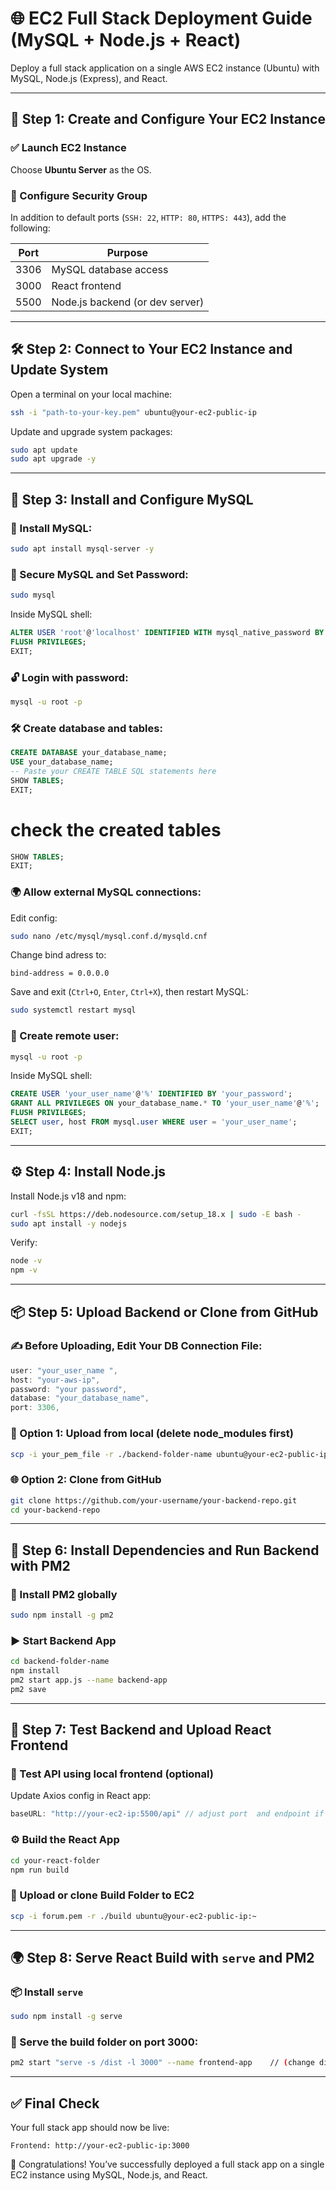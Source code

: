 # 🌐 EC2 Full Stack Deployment Guide (MySQL + Node.js + React)

Deploy a full stack application on a single AWS EC2 instance (Ubuntu) with MySQL, Node.js (Express), and React.

---

## 🚀 Step 1: Create and Configure Your EC2 Instance

### ✅ Launch EC2 Instance
Choose **Ubuntu Server** as the OS.

### 🔐 Configure Security Group
In addition to default ports (`SSH: 22`, `HTTP: 80`, `HTTPS: 443`), add the following:

| Port  | Purpose                 |
|-------|-------------------------|
| 3306  | MySQL database access   |
| 3000  | React frontend          |
| 5500  | Node.js backend (or dev server) |

---

## 🛠️ Step 2: Connect to Your EC2 Instance and Update System

Open a terminal on your local machine:

```bash
ssh -i "path-to-your-key.pem" ubuntu@your-ec2-public-ip
```

Update and upgrade system packages:

```bash
sudo apt update
sudo apt upgrade -y
```

---

## 🧩 Step 3: Install and Configure MySQL

### 🔧 Install MySQL:
```bash
sudo apt install mysql-server -y
```

### 🔑 Secure MySQL and Set Password:
```bash
sudo mysql
```
Inside MySQL shell:

```sql
ALTER USER 'root'@'localhost' IDENTIFIED WITH mysql_native_password BY 'your_password';
FLUSH PRIVILEGES;
EXIT;
```

### 🔓 Login with password:
```bash
mysql -u root -p
```

### 🛠️ Create database and tables:
```sql
CREATE DATABASE your_database_name;
USE your_database_name;
-- Paste your CREATE TABLE SQL statements here
SHOW TABLES;
EXIT;
```
# check the created tables
```sql
SHOW TABLES;
EXIT;
```

### 🌍 Allow external MySQL connections:
Edit config:

```bash 
sudo nano /etc/mysql/mysql.conf.d/mysqld.cnf
```

Change bind adress to:
```
bind-address = 0.0.0.0
```

Save and exit (`Ctrl+O`, `Enter`, `Ctrl+X`), then restart MySQL:

```bash
sudo systemctl restart mysql
```

### 👤 Create remote user:
```bash
mysql -u root -p
```

Inside MySQL shell:

```sql
CREATE USER 'your_user_name'@'%' IDENTIFIED BY 'your_password';
GRANT ALL PRIVILEGES ON your_database_name.* TO 'your_user_name'@'%';
FLUSH PRIVILEGES;
SELECT user, host FROM mysql.user WHERE user = 'your_user_name';
EXIT;
```

---

## ⚙️ Step 4: Install Node.js

Install Node.js v18 and npm:

```bash
curl -fsSL https://deb.nodesource.com/setup_18.x | sudo -E bash -
sudo apt install -y nodejs
```

Verify:
```bash
node -v
npm -v
```

---

## 📦 Step 5: Upload Backend or Clone from GitHub

### ✍️ Before Uploading, Edit Your DB Connection File:
```js
user: "your_user_name ",
host: "your-aws-ip",
password: "your password",
database: "your_database_name",
port: 3306,
```

### 📁 Option 1: Upload from local (delete node_modules first)
```bash
scp -i your_pem_file -r ./backend-folder-name ubuntu@your-ec2-public-ip:~
```

### 🌐 Option 2: Clone from GitHub
```bash
git clone https://github.com/your-username/your-backend-repo.git
cd your-backend-repo
```

---

## 🧪 Step 6: Install Dependencies and Run Backend with PM2

### 🧰 Install PM2 globally
```bash
sudo npm install -g pm2
```

### ▶️ Start Backend App
```bash
cd backend-folder-name
npm install
pm2 start app.js --name backend-app
pm2 save
```

---

## 🎯 Step 7: Test Backend and Upload React Frontend

### 🧪 Test API using local frontend (optional)
Update Axios config in React app:
```js
baseURL: "http://your-ec2-ip:5500/api" // adjust port  and endpoint if needed
```

### ⚙️ Build the React App
```bash
cd your-react-folder
npm run build
```

### 🚚 Upload or clone  Build Folder to EC2 
```bash
scp -i forum.pem -r ./build ubuntu@your-ec2-public-ip:~
```

---

## 🌍 Step 8: Serve React Build with `serve` and PM2

### 📦 Install `serve`
```bash
sudo npm install -g serve
```

### 🚀 Serve the build folder on port 3000:
```bash
pm2 start "serve -s /dist -l 3000" --name frontend-app    // (change dist if your build folder isn't dist)
```

---

## ✅ Final Check

Your full stack app should now be live:

```
Frontend: http://your-ec2-public-ip:3000
```

🎉 Congratulations! You’ve successfully deployed a full stack app on a single EC2 instance using MySQL, Node.js, and React.
